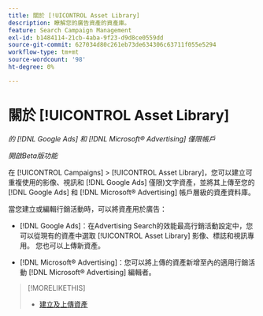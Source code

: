 ```yaml
---
title: 關於 [!UICONTROL Asset Library]
description: 瞭解您的廣告資產的資產庫。
feature: Search Campaign Management
exl-id: b1484114-21cb-4aba-9f23-d9d8ce0559dd
source-git-commit: 627034d80c261eb73de634306c63711f055e5294
workflow-type: tm+mt
source-wordcount: '98'
ht-degree: 0%

---
```


# 關於 [!UICONTROL Asset Library]

<!-- Combine with "Create" page into one page? -->

*的 [!DNL Google Ads] 和 [!DNL Microsoft® Advertising] 僅限帳戶*

*開啟Beta版功能*

在 [!UICONTROL Campaigns] > [!UICONTROL Asset Library]，您可以建立可重複使用的影像、視訊和 [!DNL Google Ads] 僅限)文字資產，並將其上傳至您的 [!DNL Google Ads] 和 [!DNL Microsoft® Advertising] 帳戶層級的資產資料庫。

當您建立或編輯行銷活動時，可以將資產用於廣告：

* [!DNL Google Ads]：在Advertising Search的效能最高行銷活動設定中，您可以從現有的資產中選取 [!UICONTROL Asset Library] 影像、標誌和視訊專用。 您也可以上傳新資產。

* [!DNL Microsoft® Advertising]：您可以將上傳的資產新增至內的適用行銷活動 [!DNL Microsoft® Advertising] 編輯者。

>[!MORELIKETHIS]
>
>* [建立及上傳資產](asset-create.md)
